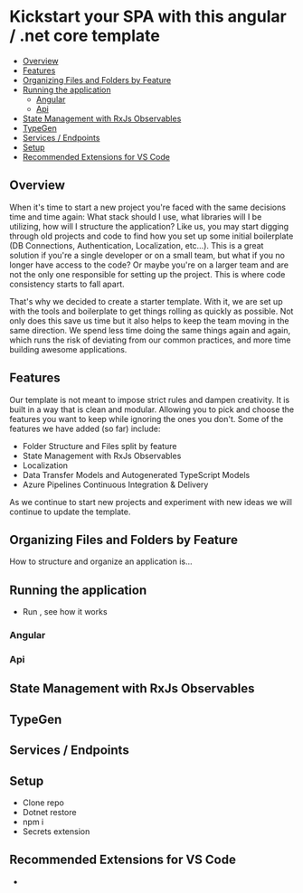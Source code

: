 # Kickstart your SPA with this angular / .net core template <!-- omit in toc -->

- [Overview](#overview)
- [Features](#features)
- [Organizing Files and Folders by Feature](#organizing-files-and-folders-by-feature)
- [Running the application](#running-the-application)
  - [Angular](#angular)
  - [Api](#api)
- [State Management with RxJs Observables](#state-management-with-rxjs-observables)
- [TypeGen](#typegen)
- [Services / Endpoints](#services--endpoints)
- [Setup](#setup)
- [Recommended Extensions for VS Code](#recommended-extensions-for-vs-code)

## Overview

When it's time to start a new project you're faced with the same decisions time and time again: What stack should I use, what libraries will I be utilizing, how will I structure the application? Like us, you may start digging through old projects and code to find how you set up some initial boilerplate (DB Connections, Authentication, Localization, etc…). This is a great solution if you're a single developer or on a small team, but what if you no longer have access to the code? Or maybe you're on a larger team and are not the only one responsible for setting up the project. This is where code consistency starts to fall apart.

That's why we decided to create a starter template. With it, we are set up with the tools and boilerplate to get things rolling as quickly as possible. Not only does this save us time but it also helps to keep the team moving in the same direction. We spend less time doing the same things again and again, which runs the risk of deviating from our common practices, and more time building awesome applications.

## Features

Our template is not meant to impose strict rules and dampen creativity. It is built in a way that is clean and modular. Allowing you to pick and choose the features you want to keep while ignoring the ones you don't. Some of the features we have added (so far) include:

- Folder Structure and Files split by feature
- State Management with RxJs Observables
- Localization
- Data Transfer Models and Autogenerated TypeScript Models
- Azure Pipelines Continuous Integration & Delivery
  <!-- - Authentication and Authorization -->
  <!-- - Data Access -->

As we continue to start new projects and experiment with new ideas we will continue to update the template.

## Organizing Files and Folders by Feature

How to structure and organize an application is...

## Running the application

- Run , see how it works

### Angular

### Api

## State Management with RxJs Observables

## TypeGen

## Services / Endpoints

## Setup

- Clone repo
- Dotnet restore
- npm i
- Secrets extension

## Recommended Extensions for VS Code

-
